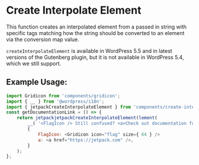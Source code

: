 Create Interpolate Element
=========

This function creates an interpolated element from a passed in string with specific tags matching how the string should be converted to an element via the conversion map value.

`createInterpolateElement` is available in WordPress 5.5 and in latest versions of the Gutenberg plugin, but it is not available in WordPress 5.4, which we still support.

## Example Usage:

```js
import Gridicon from 'components/gridicon';
import { __ } from '@wordpress/i18n';
import { jetpackCreateInterpolateElement } from 'components/create-interpolate-element';
const getDocumentationLink = () => {
	return jetpackjetpackCreateInterpolateElement(lement(
		__( '<FlagIcon /> Still confused? <a>Check out documentation for more!</a>', 'jetpack' ),
		{
			FlagIcon: <Gridicon icon="flag" size={ 64 } />
			a: <a href="https://jetpack.com" />,
		}
	);
};
```
